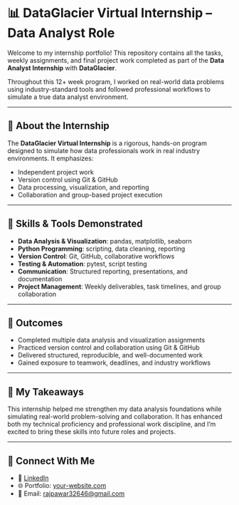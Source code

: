 # 📊 DataGlacier Virtual Internship – Data Analyst Role

Welcome to my internship portfolio! This repository contains all the tasks, weekly assignments, and final project work completed as part of the **Data Analyst Internship** with **DataGlacier**.

Throughout this 12+ week program, I worked on real-world data problems using industry-standard tools and followed professional workflows to simulate a true data analyst environment.

---

## 🧠 About the Internship

The **DataGlacier Virtual Internship** is a rigorous, hands-on program designed to simulate how data professionals work in real industry environments. It emphasizes:
- Independent project work
- Version control using Git & GitHub
- Data processing, visualization, and reporting
- Collaboration and group-based project execution

---

## 🧰 Skills & Tools Demonstrated

- **Data Analysis & Visualization**: pandas, matplotlib, seaborn
- **Python Programming**: scripting, data cleaning, reporting
- **Version Control**: Git, GitHub, collaborative workflows
- **Testing & Automation**: pytest, script testing
- **Communication**: Structured reporting, presentations, and documentation
- **Project Management**: Weekly deliverables, task timelines, and group collaboration

---

## 🎯 Outcomes

- Completed multiple data analysis and visualization assignments  
- Practiced version control and collaboration using Git & GitHub  
- Delivered structured, reproducible, and well-documented work  
- Gained exposure to teamwork, deadlines, and industry workflows  

---

## 🚀 My Takeaways

This internship helped me strengthen my data analysis foundations while simulating real-world problem-solving and collaboration. It has enhanced both my technical proficiency and professional work discipline, and I’m excited to bring these skills into future roles and projects.

---

## 📌 Connect With Me

- 💼 [LinkedIn](https://www.linkedin.com/in/iamrajpawar/)  
- 🌐 Portfolio: [your-website.com](https://www.novypro.com/manage_projects/raj-pawar)  
- 📧 Email: rajpawar32646@gmail.com
